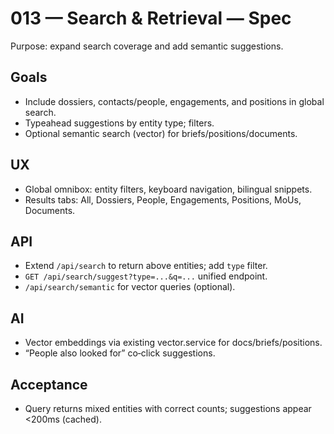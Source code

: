 # 013 — Search & Retrieval — Spec

Purpose: expand search coverage and add semantic suggestions.

## Goals

- Include dossiers, contacts/people, engagements, and positions in global search.
- Typeahead suggestions by entity type; filters.
- Optional semantic search (vector) for briefs/positions/documents.

## UX

- Global omnibox: entity filters, keyboard navigation, bilingual snippets.
- Results tabs: All, Dossiers, People, Engagements, Positions, MoUs, Documents.

## API

- Extend `/api/search` to return above entities; add `type` filter.
- `GET /api/search/suggest?type=...&q=...` unified endpoint.
- `/api/search/semantic` for vector queries (optional).

## AI

- Vector embeddings via existing vector.service for docs/briefs/positions.
- “People also looked for” co‑click suggestions.

## Acceptance

- Query returns mixed entities with correct counts; suggestions appear <200ms (cached).
